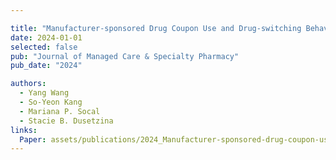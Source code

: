 ```yaml
---

title: "Manufacturer-sponsored Drug Coupon Use and Drug-switching Behavior Among Patients with Type 2 Diabetes"
date: 2024-01-01
selected: false
pub: "Journal of Managed Care & Specialty Pharmacy"
pub_date: "2024"

authors:
  - Yang Wang
  - So-Yeon Kang
  - Mariana P. Socal
  - Stacie B. Dusetzina
links:
  Paper: assets/publications/2024_Manufacturer-sponsored-drug-coupon-use.pdf
---
```

